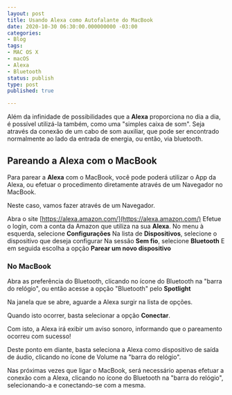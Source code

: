 ```yaml
---
layout: post
title: Usando Alexa como Autofalante do MacBook
date: 2020-10-30 06:30:00.000000000 -03:00
categories:
- Blog
tags:
- MAC OS X
- macOS
- Alexa
- Bluetooth
status: publish
type: post
published: true

---
```


Além da infinidade de possibilidades que a **Alexa** proporciona no dia a dia, é possível utilizá-la também, como uma "simples caixa de som". Seja através da conexão de um cabo de som auxiliar, que pode ser encontrado normalmente ao lado da entrada de energia, ou então, via bluetooth.

## Pareando a Alexa com o MacBook

Para parear a **Alexa** com o MacBook, você pode poderá utilizar o App da Alexa, ou efetuar o procedimento diretamente através de um Navegador no MacBook.

Neste caso, vamos fazer através de um Navegador.

Abra o site [https://alexa.amazon.com/](https://alexa.amazon.com/)
Efetue o login, com a conta da Amazon que utiliza na sua **Alexa**.
No menu à esquerda, selecione **Configurações**
Na lista de **Dispositivos**, selecione o dispositivo que deseja configurar
Na sessão **Sem fio**, selecione **Bluetooth**
E em seguida escolha a opção **Parear um novo dispositivo**

### No MacBook ###

Abra as preferência do Bluetooth, clicando no ícone do Bluetooth na "barra do relógio", ou então acesse a opção "Bluetooth" pelo **Spotlight**

Na janela que se abre, aguarde a Alexa surgir na lista de opções.

Quando isto ocorrer, basta selecionar a opção **Conectar**.

Com isto, a Alexa irá exibir um aviso sonoro, informando que o pareamento ocorreu com sucesso!

Deste ponto em diante, basta seleciona a Alexa como dispositivo de saída de áudio, clicando no ícone de Volume na "barra do relógio".

Nas próximas vezes que ligar o MacBook, será necessário apenas efetuar a conexão com a Alexa, clicando no ícone do Bluetooth na "barra do relógio", selecionando-a e conectando-se com a mesma.
